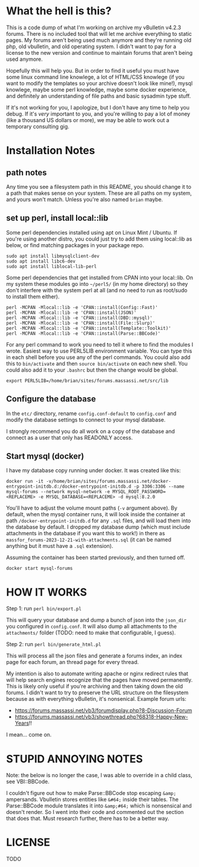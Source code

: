 # What the hell is this?

This is a code dump of what I'm working on archive my vBulletin v4.2.3 forums.
There is no included tool that will let me archive everything to static pages.
My forums aren't being used much anymore and they're running old php, old
vbulletin, and old operating system.  I didn't want to pay for a license
to the new version and continue to maintain forums that aren't being used
anymore.

Hopefully this will help you.  But in order to find it useful you must have
some linux command line knowlege, a lot of HTML/CSS knowlege (if you want to
modify the templates so your archive doesn't look like mine!), mysql knowlege,
maybe some perl knowledge, maybe some docker experience, and definitely an
understanding of file paths and basic sysadmin type stuff.

If it's not working for you, I apologize, but I don't have any time to help
you debug.  If it's _very_ important to you, and you're willing to pay a lot
of money (like a thousand US dollars or more), we may be able to work out
a temporary consulting gig.

# Installation Notes

## path notes

Any time you see a filesystem path in this README, you should change it to a
path that makes sense on your system.  These are all paths on my system,
and yours won't match.  Unless you're also named `brian` maybe.

## set up perl, install local::lib

Some perl dependencies installed using apt on Linux Mint / Ubuntu.  If you're
using another distro, you could just try to add them using local::lib as below,
or find matching packages in your package repo.

```
sudo apt install libmysqlclient-dev
sudo apt install libc6-dev
sudo apt install liblocal-lib-perl
```

Some perl dependencies that get installed from CPAN into your local::lib.  On
my system these modules go into `~/perl5/` (in my home directory) so they
don't interfere with the system perl at all (and no need to run as root/sudo to
install them either).

```
perl -MCPAN -Mlocal::lib -e 'CPAN::install(Config::Fast)'
perl -MCPAN -Mlocal::lib -e 'CPAN::install(JSON)'
perl -MCPAN -Mlocal::lib -e 'CPAN::install(DBD::mysql)'
perl -MCPAN -Mlocal::lib -e 'CPAN::install(File::Slurp)'
perl -MCPAN -Mlocal::lib -e 'CPAN::install(Template::Toolkit)'
perl -MCPAN -Mlocal::lib -e 'CPAN::install(Parse::BBCode)'
```

For any perl command to work you need to tell it where to find the modules
I wrote.  Easiest way to use PERL5LIB environment variable.  You can type
this in each shell before you use any of the perl commands.  You could also
add this to `bin/activate` and then `source bin/activate` on each new shell.
You could also add it to your `.bashrc` but then the change would be global.

```
export PERL5LIB=/home/brian/sites/forums.massassi.net/src/lib
```

## Configure the database

In the `etc/` directory, rename `config.conf-default` to `config.conf` and
modify the database settings to connect to your mysql database.

I strongly recommend you do all work on a copy of the database and connect
as a user that only has READONLY access.

## Start mysql (docker)

I have my database copy running under docker.  It was created like this:

```
docker run -it -v/home/brian/sites/forums.massassi.net/docker-entrypoint-initdb.d:/docker-entrypoint-initdb.d -p 3306:3306 --name mysql-forums --network mysql-network -e MYSQL_ROOT_PASSWORD=<REPLACEME> -e MYSQL_DATABASE=<REPLACEME> -d mysql:8.2.0
```

You'll have to adjust the volume mount paths (`-v` argument above).  By default,
when the mysql container runs, it will look inside the container at path
`/docker-entrypoint-initdb.d` for any `.sql` files, and will load them into
the database by default.  I dropped my database dump (which must include
attachments in the database if you want this to work!) in there as
`massfor_forums-2023-12-21-with-attachments.sql` (it can be named anything but
it must have a `.sql` extension).

Assuming the container has been started previously, and then turned off.

```
docker start mysql-forums
```

# HOW IT WORKS

Step 1: run `perl bin/export.pl`

This will query your database and dump a bunch of json into the `json_dir` you
configured in `config.conf`.  It will also dump all attachments to the
`attachments/` folder (TODO: need to make that configurable, I guess).

Step 2: run `perl bin/generate_html.pl`

This will process all the json files and generate a forums index, an index
page for each forum, an thread page for every thread.

My intention is also to automate writing apache or nginx redirect rules that
will help search engines recognize that the pages have moved permanently.
This is likely only useful if you're archiving and then taking down the old
forums.  I didn't want to try to preserve the URL structure on the filesystem
because as with everything vBulletin, it's nonsenical.  Example forum urls:

* https://forums.massassi.net/vb3/forumdisplay.php?8-Discussion-Forum
* https://forums.massassi.net/vb3/showthread.php?68318-Happy-New-Years!!

I mean... come on.

# STUPID ANNOYING NOTES

Note: the below is no longer the case, I was able to override in a child
class, see VBI::BBCode.

I couldn't figure out how to make Parse::BBCode stop escaping `&amp;`
ampersands.  Vbulletin stores entities like `&#64;` inside their tables.  The
Parse::BBCode module translates it into `&amp;#64;` which is nonsensical and
doesn't render.  So I went into their code and commented out the section that
does that.  Must research further, there has to be a better way.

# LICENSE

TODO
